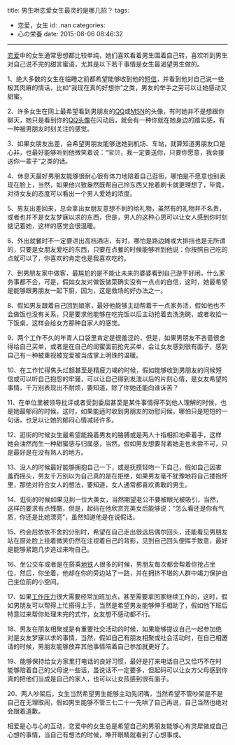 title: 男生哄恋爱女生最灵的是哪几招？
tags:
  - 恋爱，女生
id: .nan
categories:
  - 心の栄養
date: 2015-08-06 08:46:32
---

[恋爱](http://www.yidianzixun.com/home?page=channel&amp;keyword=%E6%81%8B%E7%88%B1)中的女生通常思想都比较单纯，她们喜欢看着男生围着自己转，喜欢听到男生对自己说不完的甜言蜜语，尤其是以下若干事情是女生最渴望男生做的。

1、绝大多数的女生在临睡之前都希望能够收到他的[短信](http://www.yidianzixun.com/home?page=channel&amp;keyword=%E7%9F%AD%E4%BF%A1)，并看到他对自己说一些极其肉麻的情话，比如“我现在真的好想你”之类，男友的举手之劳可以让她感动又甜蜜。

2、许多女生在网上最希望看到男朋友的[QQ](http://www.yidianzixun.com/home?page=channel&amp;keyword=QQ)或[MSN](http://www.yidianzixun.com/home?page=channel&amp;keyword=MSN)的头像，有时她并不是想跟你聊天，她只是看到你的[QQ头像](http://www.yidianzixun.com/home?page=channel&amp;keyword=QQ%E5%A4%B4%E5%83%8F)在闪动后，就会有一种你就在她身边的踏实感，有一种被男朋友时刻关注的感觉。

3、如果女朋友出差，会希望男朋友能够送她到机场、车站，就算知道男朋友口是心非，也最好能够听到他微笑着说：“宝贝，我一定要送你，只要你愿意，我会接送你一辈子”之类的话。

4、休息天最好男朋友能够很耐心很有体力地陪着自己逛街，哪怕是不愿意也别表现在脸上，当然，如果他兴致盎然既帮自己拎东西又抢着刷卡就更理想了，毕竟，对待女友的态度可以看出一个男人爱她的浓度。

5、男友出差回来，总会拿出女朋友意想不到的给礼物，虽然有的礼物并不名贵，或者也并不是女友梦寐以求的东西，但是，男人的这种心思可以让女人感到你时刻掂记着她，这样的感觉会很温暖。

6、外出就餐时不一定要进出高档酒店，有时，哪怕是路边摊或大排挡也是无所谓的，只要是女朋友爱吃的东西，只要在点餐的时候能够听到他说：你按照自己吃的点就可以了，你喜欢的肯定也是我喜欢吃的。

7、到男朋友家中做客，最尴尬的是不能让未来的婆婆看到自己游手好闲，什么家务事都不会，可是，假如女友对做饭做菜确实没有一点点的自信，这时，她最希望是能够跟男朋友一起下厨，因为，这是救场的好办法之一。

8、假如男友跟着自己回到娘家，最好他能够主动帮着干一点家务活，假如他也不会做饭也没有关系，只是要求他能够在吃完饭以后主动抢着去洗洗碗，或者收拾一下饭桌，这样会给女方那种自家人的感觉。

9、两个工作不久的年青人口袋里肯定是很羞涩的，但是，如果男朋友不吝啬很舍得给自己买单，或者是在自己的闺蜜面前抢先买单，会让女友感到很有面子，感到自己有一种被重视被宠爱被当成掌上明珠的温暖。

10、在工作忙得焦头烂额甚至是精疲力竭的时候，假如能够收到男朋友的问候短信或可以听自己抱怨的牢骚，可以让自己得到发泄以后的片刻心情，是女友希望的事情，千万别表现出不耐烦，要知道，除了你她还能向谁诉苦？

11、在单位里被领导批评或者受到委屈甚至是某件事情得不到他人理解的时候，也是她最郁闷的时候，这时，如果能适时收到男朋友的劝慰问候，哪怕只是短短的一句话，也足以让她的郁闷心情减轻许多。

12、逛街的时候女生最希望能挽着男友的胳膊或是两人十指相扣地牵着手，这样她会油然而生一种甜蜜感与归属感，当然，假如男友想要背着她走也未尝不可，只是最好是在没有熟人的地方。

13、没人的时候最好能够拥抱自己一下，或是抚摸轻吻一下自己，假如自己因害羞而摇头，男友千万别以为自己真的是在拒绝，如果男友毫不犹豫地将自己搂抱怀里，那绝对符合女人的想法，要知道，女人通常都喜欢勇敢的男生。

14、逛街的时候如果见到一位大美女，当然期望老公不要被眼光被吸引，当然，这样的要求有点残酷，但是，起码在他欣赏完美女后能够说：“怎么看还是你有气质，你还是比她漂亮”，虽然知道他是在说假话。

15、约会后依依不舍的分别时，希望在自己走出很远后偶尔回头，还能看见男朋友站在原处脸上挂着微笑仍然在注视着自己的背影，见到自己回头便挥手致意，最好是能够紧跑几步追过来吻自己。

16、坐公交车或者是在搭乘[地铁](http://www.yidianzixun.com/home?page=channel&amp;keyword=%E5%9C%B0%E9%93%81)人很多的时候，男朋友每次都会帮着你抢占坐位，然后，你坐着，他却在你的旁边站了一路，并在拥挤不堪的人群中竭力保护自己坐位前的小空间。

17、如果[工作压力](http://www.yidianzixun.com/home?page=channel&amp;keyword=%E5%B7%A5%E4%BD%9C%E5%8E%8B%E5%8A%9B)很大需要经常加班加点，甚至需要拿回家继续工作的，这时，假如男朋友可以帮得上忙搭得上手，当然是希望男友能够伸手相助了，假如他下班后特意过来帮你处理未完的式作，女友想不感动都不行。

18、男友在朋友相聚或是有重要社交活动的时候，如果能够提议自己一起参加绝对是女友梦寐以求的事情，当然，假如自己有朋友相聚或社会活动时，在自己相邀请的时候，男朋友能够放弃其他事情陪着自己参加就更好了。

19、能够保持给女方家里打电话的良好习惯，最好是打来电话自己又恰巧不在时能够陪着自己的父母说一些话，虽说话不一定要多，但起码可以让女方父母感到你真的把他们当成是自己的家人，也可以让女孩感到很有面子。

20、两人吵架后，女生当然希望男生能够主动先闭嘴，当然希望不管吵架是不是自己在无理取闹，假如男生能够不管三七二十一先哄了自己再说，自己当然也绝对会跟着道歉。

相爱是心与心的互动，恋爱中的女生总是希望自己的男朋友能够心有灵犀做成自己心想的事情，当自己有想法的时候，睁开眼睛就看到了心想事成。